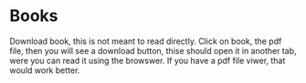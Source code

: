 # Books

Download book, this is not meant to read directly. Click on book, the pdf file, then you will see a download button, thise should open it in another tab, were you can read it using the browswer. If you have a pdf file viwer, that would work better.
